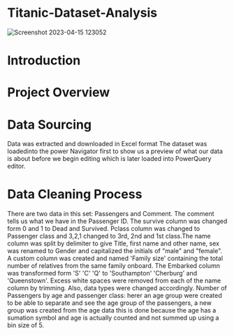 # Titanic-Dataset-Analysis
![Screenshot 2023-04-15 123052](https://user-images.githubusercontent.com/115046602/232221410-8efbd934-918c-452c-96ab-9b222694b3a7.png)
# Introduction
# Project Overview
# Data Sourcing
Data was extracted and downloaded in Excel format
The dataset was loadedinto the power Navigator first to show us a preview of what our data is about before we begin editing which is later loaded into PowerQuery editor.
# Data Cleaning Process
There are two data in this set: Passengers and Comment. The comment tells us what we have in the Passenger ID. The survive column was changed form 0 and 1 to Dead and Survived. Pclass column was changed to Passenger class and 3,2,1 changed to 3rd, 2nd and 1st class.The name column was split by delimiter to give Title, first name and other name, sex was renamed to Gender and capitalized the initials of "male" and "female". A custom column was created and named 'Family size' containing the total number of relatives from the same family onboard. The Embarked column was transformed form 'S' 'C' 'Q' to 'Southampton' 'Cherburg' and 'Queenstown'. Excess white spaces were removed from each of the name column by trimming. Also, data types were changed accordingly. Number of Passengers by age and passenger class: herer an age group were created to be able to separate and see the age group of the passengers, a new group was created from the age data this is done because the age has a sumation symbol and age is actually counted and not summed up using a bin size of 5.
